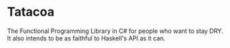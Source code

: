 Tatacoa
======

The Functional Programming Library in C# for people who want to stay DRY. It also intends to be as faithful to Haskell's API as it can.
